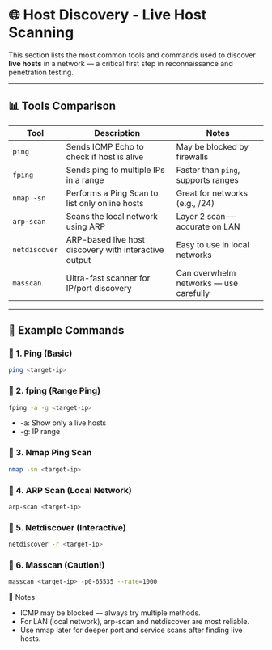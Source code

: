 # 🌐 Host Discovery - Live Host Scanning

This section lists the most common tools and commands used to discover **live hosts** in a network — a critical first step in reconnaissance and penetration testing.

---

## 📊 Tools Comparison

| Tool            | Description                                             | Notes                              |
|-----------------|---------------------------------------------------------|-------------------------------------|
| `ping`          | Sends ICMP Echo to check if host is alive               | May be blocked by firewalls         |
| `fping`         | Sends ping to multiple IPs in a range                   | Faster than `ping`, supports ranges |
| `nmap -sn`      | Performs a Ping Scan to list only online hosts          | Great for networks (e.g., /24)      |
| `arp-scan`      | Scans the local network using ARP                       | Layer 2 scan — accurate on LAN      |
| `netdiscover`   | ARP-based live host discovery with interactive output   | Easy to use in local networks       |
| `masscan`       | Ultra-fast scanner for IP/port discovery                | Can overwhelm networks — use carefully |

---

## 🧪 Example Commands

### 🔹 1. Ping (Basic)
```bash
ping <target-ip>
```
### 🔹 2. fping (Range Ping)
```bash
fping -a -g <target-ip>
```
- -a: Show only a live hosts
- -g: IP range
### 🔹 3. Nmap Ping Scan
```bash
nmap -sn <target-ip>
```
### 🔹 4. ARP Scan (Local Network)
```bash
arp-scan <target-ip>
```
### 🔹 5. Netdiscover (Interactive)
```bash
netdiscover -r <target-ip>
```
### 🔹 6. Masscan (Caution!)
```bash
masscan <target-ip> -p0-65535 --rate=1000
```

🧠 Notes
- ICMP may be blocked — always try multiple methods.
- For LAN (local network), arp-scan and netdiscover are most reliable.
- Use nmap later for deeper port and service scans after finding live hosts.
